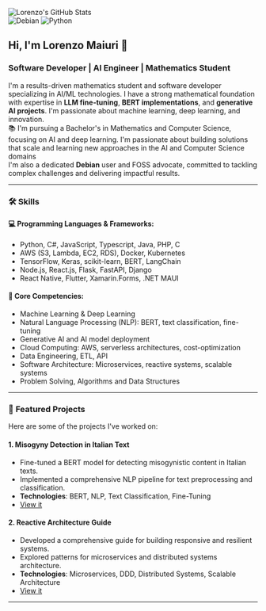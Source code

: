 ![Lorenzo's GitHub Stats](https://github-readme-stats.vercel.app/api?username=lorenzomaiuri-dev&show_icons=true&theme=radical)\
![Debian](https://img.shields.io/badge/Debian-D70A53?style=for-the-badge&logo=debian&logoColor=white)
![Python](https://img.shields.io/badge/python-3670A0?style=for-the-badge&logo=python&logoColor=ffdd54)
## Hi, I'm Lorenzo Maiuri 👋

<!--
**lorenzomaiuri-dev/lorenzomaiuri-dev** is a ✨ _special_ ✨ repository because its `README.md` (this file) appears on your GitHub profile.

Here are some ideas to get you started:

- 🔭 I’m currently working on ...
- 🌱 I’m currently learning ...
- 👯 I’m looking to collaborate on ...
- 🤔 I’m looking for help with ...
- 💬 Ask me about ...
- 📫 How to reach me: ...
- 😄 Pronouns: ...
- ⚡ Fun fact: ...
-->


### Software Developer | AI Engineer | Mathematics Student

I'm a results-driven mathematics student and software developer specializing in AI/ML technologies. I have a strong mathematical foundation with expertise in **LLM fine-tuning**, **BERT implementations**, and **generative AI projects**. I'm passionate about machine learning, deep learning, and innovation.\
📚 I'm pursuing a Bachelor's in Mathematics and Computer Science, focusing on AI and deep learning. I'm passionate about building solutions that scale and learning new approaches in the AI and Computer Science domains\
I'm also a dedicated **Debian** user and FOSS advocate, committed to tackling complex challenges and delivering impactful results.

---

### 🛠️ **Skills**

#### 💻 Programming Languages & Frameworks:

- Python, C#, JavaScript, Typescript, Java, PHP, C
- AWS (S3, Lambda, EC2, RDS), Docker, Kubernetes
- TensorFlow, Keras, scikit-learn, BERT, LangChain
- Node.js, React.js, Flask, FastAPI, Django
- React Native, Flutter, Xamarin.Forms, .NET MAUI

#### 🧠 Core Competencies:

- Machine Learning & Deep Learning
- Natural Language Processing (NLP): BERT, text classification, fine-tuning
- Generative AI and AI model deployment
- Cloud Computing: AWS, serverless architectures, cost-optimization
- Data Engineering, ETL, API
- Software Architecture: Microservices, reactive systems, scalable systems
- Problem Solving, Algorithms and Data Structures

---

### 🚀 **Featured Projects**
Here are some of the projects I've worked on:

#### 1. **Misogyny Detection in Italian Text**
   - Fine-tuned a BERT model for detecting misogynistic content in Italian texts.
   - Implemented a comprehensive NLP pipeline for text preprocessing and classification.
   - **Technologies**: BERT, NLP, Text Classification, Fine-Tuning
   - [View it](https://huggingface.co/maiurilorenzo/misogyny-detection-it)

#### 2. **Reactive Architecture Guide**
   - Developed a comprehensive guide for building responsive and resilient systems.
   - Explored patterns for microservices and distributed systems architecture.
   - **Technologies**: Microservices, DDD, Distributed Systems, Scalable Architecture
   - [View it](https://github.com/lorenzomaiuri-dev/ReactiveArchitecture)

---
